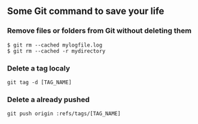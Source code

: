 ## Some Git command to save your life


### Remove files or folders from Git without deleting them
```console
$ git rm --cached mylogfile.log
$ git rm --cached -r mydirectory
```

### Delete a tag localy
```console
git tag -d [TAG_NAME]
```

### Delete a already pushed
```console
git push origin :refs/tags/[TAG_NAME]
```
